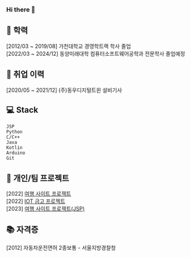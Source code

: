 ### Hi there 👋

## 🌱 학력
[2012/03 ~ 2019/08] 가천대학교 경영학트랙 학사 졸업 <br/>
[2022/03 ~ 2024/12] 동양미래대학 컴퓨터소프트웨어공학과 전문학사 졸업예정

## 👯 취업 이력
[2020/05 ~ 2021/12] (주)동우디지털트윈 설비기사

## 💻 Stack

```
JSP
Python
C/C++
Java
Kotlin
Arduino
Git
```
<!-- Git을 활용한 프로젝트 관리 경험 있음, 소스코드 버전 관리 및 협업 경험 있음. 

## 📈 논문
[2023] Interpreting Pretext Tasks for Active Learning: A Reinforcement Learning Approach, 학위논문(현재 저널 심사중) <br/>
[2022] [의류 수요 정보 예측을 위한 멀티모달 기반 딥 뉴럴 네트워크](https://github.com/DongJooKim1541/A-multi-modal-deep-neural-network-for-predicting-clothing-demand), 2022 대한전자공학회 추계학술대회 <br/>
-->

## 🤔 개인/팀 프로젝트 
[2022] [여행 사이트 프로젝트](https://github.com/smokypine/smokypine.github.io) <br/>
[2022] [IOT 금고 프로젝트](https://github.com/smokypine/IOT_Safe_Security_System) <br/>
[2023] [여행 사이트 프로젝트(JSP)](https://github.com/smokypine/jsp_Project/tree/main) <br/>
<!--
## 💬 외국어 역량
[2023] TOEIC 765
-->
## 📚 자격증
[2012] 자동차운전면허 2종보통 - 서울지방경찰청 <br/>


<!--
**smokypine/smokypine** is a ✨ _special_ ✨ repository because its `README.md` (this file) appears on your GitHub profile.

Here are some ideas to get you started:

- 🔭 I’m currently working on ...
- 🌱 I’m currently learning ...
- 👯 I’m looking to collaborate on ...
- 🤔 I’m looking for help with ...
- 💬 Ask me about ...
- 📫 How to reach me: ...
- 😄 Pronouns: ...
- ⚡ Fun fact: ...
-->
